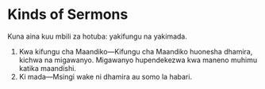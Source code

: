 # Kinds of Sermons

Kuna aina kuu mbili za hotuba: yakifungu na yakimada.

1. Kwa kifungu cha Maandiko—Kifungu cha Maandiko huonesha dhamira, kichwa na migawanyo. Migawanyo hupendekezwa kwa maneno muhimu katika maandishi.
2. Ki mada—Msingi wake ni dhamira au somo la habari.

